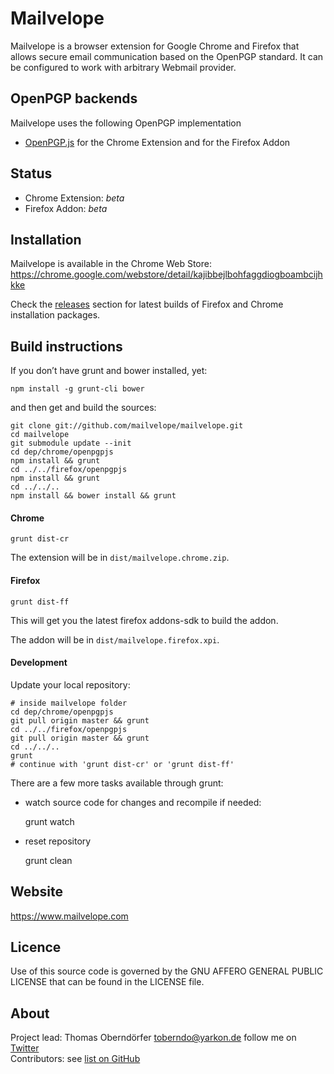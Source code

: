 # Mailvelope

Mailvelope is a browser extension for Google Chrome and Firefox that allows secure email communication based on the OpenPGP standard. It can be configured to work with arbitrary Webmail provider.

## OpenPGP backends

Mailvelope uses the following OpenPGP implementation

  - [OpenPGP.js](http://openpgpjs.org/) for the Chrome Extension and for the Firefox Addon

## Status

  - Chrome Extension: _beta_
  - Firefox Addon: _beta_

## Installation

Mailvelope is available in the Chrome Web Store:
https://chrome.google.com/webstore/detail/kajibbejlbohfaggdiogboambcijhkke

Check the [releases](https://github.com/mailvelope/mailvelope/releases) section for latest builds of Firefox and Chrome installation packages.

## Build instructions

If you don’t have grunt and bower installed, yet:

    npm install -g grunt-cli bower

and then get and build the sources:

    git clone git://github.com/mailvelope/mailvelope.git
    cd mailvelope
    git submodule update --init
    cd dep/chrome/openpgpjs
    npm install && grunt
    cd ../../firefox/openpgpjs
    npm install && grunt
    cd ../../..
    npm install && bower install && grunt

#### Chrome

    grunt dist-cr

The extension will be in `dist/mailvelope.chrome.zip`.

#### Firefox

    grunt dist-ff
    
This will get you the latest firefox addons-sdk to build the addon.

The addon will be in `dist/mailvelope.firefox.xpi`.

#### Development

Update your local repository:

    # inside mailvelope folder
    cd dep/chrome/openpgpjs
    git pull origin master && grunt
    cd ../../firefox/openpgpjs
    git pull origin master && grunt
    cd ../../..
    grunt
    # continue with 'grunt dist-cr' or 'grunt dist-ff'

There are a few more tasks available through grunt:

* watch source code for changes and recompile if needed:

    grunt watch

* reset repository

    grunt clean

## Website

https://www.mailvelope.com

## Licence

Use of this source code is governed by the GNU AFFERO GENERAL PUBLIC LICENSE that can be found in the LICENSE file.

## About

Project lead: Thomas Oberndörfer <toberndo@yarkon.de>
follow me on [Twitter](https://twitter.com/#!/toberndo)  
Contributors: see [list on GitHub](https://github.com/mailvelope/mailvelope/graphs/contributors)